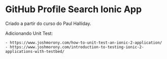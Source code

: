 # GitHub Profile Search Ionic App

Criado a partir do curso do Paul Halliday. 

Adicionando Unit Test:

    - https://www.joshmorony.com/how-to-unit-test-an-ionic-2-application/
    - https://www.joshmorony.com/introduction-to-testing-ionic-2-applications-with-testbed/
